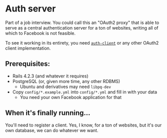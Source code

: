 # Auth server

Part of a job interview. You could call this an "OAuth2 proxy" that is able to
serve as a central authentication server for a ton of websites, writing all of
which to Facebook is not feasible.

To see it working in its entirety, you need
[`auth-client`](https://github.com/D-side/auth-client)
or any other OAuth2 client implementation.

## Prerequisites:

* Rails 4.2.3 (and whatever it requires)
* PostgreSQL (or, given more time, any other RDBMS)
  * Ubuntu and derivatives may need `libpq-dev`
* Copy `config/*.example.yml` into `config/*.yml` and fill in with your data
  * You need your own Facebook application for that

## When it's finally running...

You'll need to register a client. Yes, I know, for a ton of websites, but it's
our own database, we can do whatever we want.
